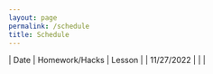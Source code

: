 ```yaml
---
layout: page
permalink: /schedule
title: Schedule
---
```


| Date | Homework/Hacks | Lesson |
| 11/27/2022 | []() |  |